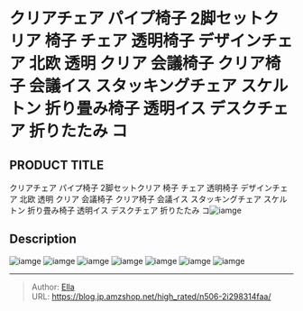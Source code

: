 # クリアチェア パイプ椅子 2脚セットクリア 椅子 チェア 透明椅子 デザインチェア 北欧 透明 クリア 会議椅子 クリア椅子 会議イス スタッキングチェア スケルトン 折り畳み椅子 透明イス デスクチェア 折りたたみ コ


## PRODUCT TITLE 

クリアチェア パイプ椅子 2脚セットクリア 椅子 チェア 透明椅子 デザインチェア 北欧 透明 クリア 会議椅子 クリア椅子 会議イス スタッキングチェア スケルトン 折り畳み椅子 透明イス デスクチェア 折りたたみ コ![iamge](https://b2bfiles1.gigab2b.cn/image/wkseller/7404/20230419_dd91f7a2262c3a5a245c3fbf28985195.jpg)

## Description











![iamge](https://b2bfiles1.gigab2b.cn/image/wkseller/7404/20230419_134d54c52bd27ae9dbbd7b3c51d63869.jpg)
![iamge](https://b2bfiles1.gigab2b.cn/image/wkseller/7404/20230419_fa9607e0ac4ed63fc79f12b148e36ca9.jpg)
![iamge](https://b2bfiles1.gigab2b.cn/image/wkseller/7404/20221227_5aee8d6bcf074e92b526fd138cc5887e.jpg)
![iamge](https://b2bfiles1.gigab2b.cn/image/wkseller/7404/20221227_38304fcc484a276f033d9d41c6825fbc.jpg)
![iamge](https://b2bfiles1.gigab2b.cn/image/wkseller/7404/20221227_506003396e56cd20942eba33274e5d52.jpg)
![iamge](https://b2bfiles1.gigab2b.cn/image/wkseller/7404/20221227_2d8231b6db98e09d6406514c9d3b7c3e.jpg)
![iamge](https://b2bfiles1.gigab2b.cn/image/wkseller/7404/20221227_1acea17d8e6e6a2e2fd1ea64b159119e.jpg)


---

> Author: [Ella](https://blog.jp.amzshop.net/)  
> URL: https://blog.jp.amzshop.net/high_rated/n506-2i298314faa/  

